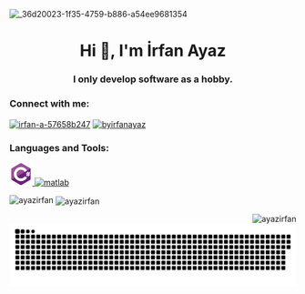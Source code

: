 ![_36d20023-1f35-4759-b886-a54ee9681354](https://github.com/ayazirfan/ayazirfan/assets/150783915/e9e84460-16d1-4c7c-abaf-c310a3320d7a)

<h1 align="center">Hi 👋, I'm İrfan Ayaz</h1>
<h3 align="center">I only develop software as a hobby.</h3>

<h3 align="left">Connect with me:</h3>
<p align="left">
<a href="https://linkedin.com/in/irfan-a-57658b247" target="blank"><img align="center" src="https://raw.githubusercontent.com/rahuldkjain/github-profile-readme-generator/master/src/images/icons/Social/linked-in-alt.svg" alt="irfan-a-57658b247" height="30" width="40" /></a>
<a href="https://www.hackerrank.com/byirfanayaz" target="blank"><img align="center" src="https://raw.githubusercontent.com/rahuldkjain/github-profile-readme-generator/master/src/images/icons/Social/hackerrank.svg" alt="byirfanayaz" height="30" width="40" /></a>
</p>

<h3 align="left">Languages and Tools:</h3>
<p align="left"> <a href="https://www.w3schools.com/cs/" target="_blank" rel="noreferrer"> <img src="https://raw.githubusercontent.com/devicons/devicon/master/icons/csharp/csharp-original.svg" alt="csharp" width="40" height="40"/> </a> <a href="https://www.mathworks.com/" target="_blank" rel="noreferrer"> <img src="https://upload.wikimedia.org/wikipedia/commons/2/21/Matlab_Logo.png" alt="matlab" width="40" height="40"/> </a> </p>

<p><img align="left" src="https://github-readme-stats.vercel.app/api/top-langs?username=ayazirfan&show_icons=true&locale=en&layout=compact" alt="ayazirfan" /></p>

<p>&nbsp;<img align="center" src="https://github-readme-stats.vercel.app/api?username=ayazirfan&show_icons=true&locale=en" alt="ayazirfan" /></p>

<p><img align="right" src="https://github-readme-streak-stats.herokuapp.com/?user=ayazirfan&" alt="ayazirfan" /></p>


<picture>
  <source media="(prefers-color-scheme: dark)" srcset="https://raw.githubusercontent.com/ayazirfan/ayazirfan/output/github-contribution-grid-snake-dark.svg">
  <source media="(prefers-color-scheme: light)" srcset="https://raw.githubusercontent.com/ayazirfan/ayazirfan/output/github-contribution-grid-snake.svg">
  <img alt="github contribution grid snake animation" src="https://raw.githubusercontent.com/ayazirfan/ayazirfan/output/github-contribution-grid-snake.svg">
</picture>
